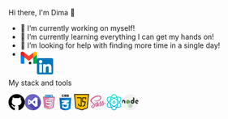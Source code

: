 Hi there, I'm Dima 👋

- 🔭 I’m currently working on myself!
- 🌱 I’m currently learning everything I can get my hands on!
- 🤔 I’m looking for help with finding more time in a single day!
- <a href="amgpetronass@gmail.com"><img align="left" alt="gmail" width="32px" src="./icons/gmail.png" /><a/>
- <a href="linkedin.com/in/dima-tytenko-a5b26a21b"> <img align="left" alt="linkedin" width="32px" src="./icons/linkedin.png" /><a/>

###

My stack and tools

<img align="left" alt="github" width="32px" src="./icons/github.png" />
<img align="left" alt="visual-studio" width="32px" src="./icons/visual-studio.png" />
<img align="left" alt="html5" width="32px" src="./icons/free-icon-html-5-2535518.png" />
<img align="left" alt="css" width="32px" src="./icons/css.png" />
<img align="left" alt="java-script" width="32px" src="./icons/java-script.png" />
<img align="left" alt="sass" width="32px" src="./icons/sass.png" />
<img align="left" alt="physics" width="32px" src="./icons/physics.png" />
<img align="left" alt="node" width="32px" src="./icons/nodejs.png" />
